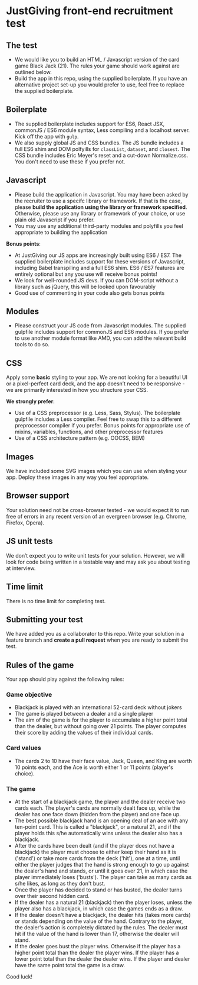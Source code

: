 # JustGiving front-end recruitment test

## The test

- We would like you to build an HTML / Javascript version of the card game Black Jack (21). The rules your game should work against are outlined below.
- Build the app in this repo, using the supplied boilerplate. If you have an alternative project set-up you would prefer to use, feel free to replace the supplied boilerplate.

## Boilerplate
- The supplied boilerplate includes support for ES6, React JSX, commonJS / ES6 module syntax, Less compiling and a localhost server. Kick off the app with `gulp`. 
- We also supply global JS and CSS bundles. The JS bundle includes a full ES6 shim and DOM polfyills for `classList`, `dataset`, and `closest`. The CSS bundle includes Eric Meyer's reset and a cut-down Normalize.css. You don't need to use these if you prefer not.

## Javascript
- Please build the application in Javascript. You may have been asked by the recruiter to use a specifc library or framework. If that is the case, please **build the application using the library or framework specified**. Otherwise, please use any library or framework of your choice, or use plain old Javascript if you prefer. 
- You may use any additional third-party modules and polyfills you feel appropriate to building the application

**Bonus points**:
- At JustGiving our JS apps are increasingly built using ES6 / ES7. The supplied boilerplate includes support for these versions of Javascript, including Babel transpiling and a full ES6 shim. ES6 / ES7 features are entirely optional but any you use will receive bonus points!
- We look for well-rounded JS devs. If you can DOM-script without a library such as jQuery, this will be looked upon favourably
- Good use of commenting in your code also gets bonus points


## Modules
- Please construct your JS code from Javascript modules. The supplied gulpfile includes support for commonJS and ES6 modules. If you prefer to use another module format like AMD, you can add the relevant build tools to do so.

## CSS
 Apply some **basic** styling to your app. We are not looking for a beautiful UI or a pixel-perfect card deck, and the app doesn’t need to be responsive - we are primarily interested in how you structure your CSS.

**We strongly prefer**:
- Use of a CSS preprocessor (e.g. Less, Sass, Stylus). The boilerplate gulpfile includes a Less compiler. Feel free to swap this to a different preprocessor compiler if you prefer. Bonus points for appropriate use of mixins, variables, functions, and other preprocessor features
- Use of a CSS architecture pattern (e.g. OOCSS, BEM)

## Images
We have included some SVG images which you can use when styling your app. Deploy these images in any way you feel appropriate.


## Browser support
Your solution need not be cross-browser tested - we would expect it to run free of errors in any recent version of an evergreen browser (e.g. Chrome, Firefox, Opera).


## JS unit tests
We don’t expect you to write unit tests for your solution. However, we will look for code being written in a testable way and may ask you about testing at interview.


## Time limit
There is no time limit for completing test.


## Submitting your test
We have added you as a collaborator to this repo. Write your solution in a feature branch and **create a pull request** when you are ready to submit the test.


## Rules of the game

Your app should play against the following rules:

### Game objective
- Blackjack is played with an international 52-card deck without jokers
- The game is played between a dealer and a single player
- The aim of the game is for the player to accumulate a higher point total than the dealer, but without going over 21 points. The player computes their score by adding the values of their individual cards.

### Card values
- The cards 2 to 10 have their face value, Jack, Queen, and King are worth 10 points each, and the Ace is worth either 1 or 11 points (player's choice).

### The game
- At the start of a blackjack game, the player and the dealer receive two cards each. The player's cards are normally dealt face up, while the dealer has one face down (hidden from the player) and one face up.
- The best possible blackjack hand is an opening deal of an ace with any ten-point card. This is called a "blackjack", or a natural 21, and if the player holds this s/he automatically wins unless the dealer also has a blackjack.
- After the cards have been dealt (and if the player does not have a blackjack) the player must choose to either keep their hand as it is ('stand') or take more cards from the deck ('hit'), one at a time, until either the player judges that the hand is strong enough to go up against the dealer's hand and stands, or until it goes over 21, in which case the player immediately loses ('busts'). The player can take as many cards as s/he likes, as long as they don't bust.
- Once the player has decided to stand or has busted, the dealer turns over their second hidden card.
- If the dealer has a natural 21 (blackjack) then the player loses, unless the player also has a blackjack, in which case the games ends as a draw.
- If the dealer doesn't have a blackjack, the dealer hits (takes more cards) or stands depending on the value of the hand. Contrary to the player, the dealer's action is completely dictated by the rules. The dealer must hit if the value of the hand is lower than 17, otherwise the dealer will stand.
- If the dealer goes bust the player wins. Otherwise if the player has a higher point total than the dealer the player wins. If the player has a lower point total than the dealer the dealer wins. If the player and dealer have the same point total the game is a draw.

Good luck!
